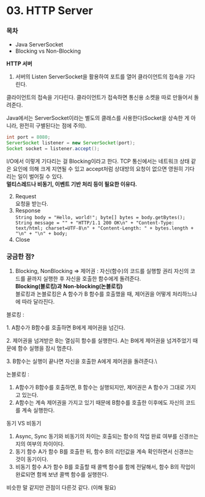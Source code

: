 # 03. HTTP Server

### 목차

* Java ServerSocket
* Blocking vs Non-Blocking

**HTTP 서버**

1. 서버의 Listen ServerSocket을 활용하여 포트를 열어 클라이언트의 접속을 기다린다.

클라이언트의 접속을 기다린다. 클라이언트가 접속하면 통신용 소켓을 따로 만들어서 돌려준다.

Java에서는 ServerSocket이라는 별도의 클래스를 사용한다(Socket을 상속한 게 아니라, 완전히 구별된다는 점에 주의).

```java
int port = 8080;
ServerSocket listener = new ServerSocket(port);
Socket socket = listener.accept();
```

I/O에서 이렇게 기다리는 걸 Blocking이라고 한다. TCP 통신에서는 네트워크 상태 같은 요인에 의해 크게 지연될 수 있고 accept처럼 상대방의 요청이 없으면 영원히 기다리는 일이 벌어질 수 있다.\
**멀티스레드나 비동기, 이벤트 기반 처리 등이 필요한 이유다.**

2. Request\
   요청을 받는다.
3. Response\
   `String body = "Hello, world!"; byte[] bytes = body.getBytes(); String message = "" + "HTTP/1.1 200 OK\n" + "Content-Type: text/html; charset=UTF-8\n" + "Content-Length: " + bytes.length + "\n" + "\n" + body;`
4. Close

### 궁금한 점?

1. Blocking, NonBlocking => 제어권 : 자신(함수)의 코드를 실행할 권리 자신의 코드를 끝까지 실행한 후 자신을 호출한 함수에게 돌려준다.\
   **Blocking(블로킹)과 Non-blocking(논블로킹)**\
   블로킹과 논블로킹은 A 함수가 B 함수를 호출했을 때, 제어권을 어떻게 처리하느냐에 따라 달라진다.



블로킹 :&#x20;

1\. A함수가 B함수를 호출하면 B에게 제어권을 넘긴다.&#x20;

2\. 제어권을 넘겨받은 B는 열심히 함수를 실행한다. A는 B에게 제어권을 넘겨주었기 때문에 함수 실행을 잠시 멈춘다.&#x20;

3\. B함수는 실행이 끝나면 자신을 호출한 A에게 제어권을 돌려준다.\


논블로킹 :

1. A함수가 B함수를 호출하면, B 함수는 실행되지만, 제어권은 A 함수가 그대로 가지고 있는다.
2. A함수는 계속 제어권을 가지고 있기 때문에 B함수를 호출한 이후에도 자신의 코드를 계속 실행한다.



동기 VS 비동기

1. Async, Sync 동기와 비동기의 차이는 호출되는 함수의 작업 완료 여부를 신경쓰는지의 여부의 차이이다.
2. 동기 함수 A가 함수 B를 호출한 뒤, 함수 B의 리턴값을 계속 확인하면서 신경쓰는 것이 동기이다.
3. 비동기 함수 A가 함수 B를 호출할 때 콜백 함수를 함께 전달해서, 함수 B의 작업이 완료되면 함께 보낸 콜백 함수를 실행한다.

비슷한 말 같지만 관점이 다른것 같다. (이해 필요)
